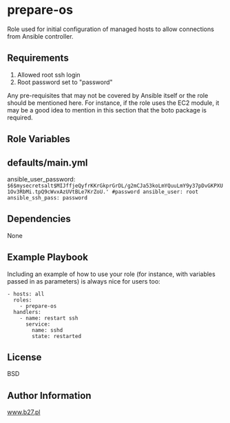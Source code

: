 prepare-os
=========

Role used for initial configuration of managed hosts to allow connections from Ansible controller.

Requirements
------------

1. Allowed root ssh login
2. Root password set to "password"

Any pre-requisites that may not be covered by Ansible itself or the role should be mentioned here. For instance, if the role uses the EC2 module, it may be a good idea to mention in this section that the boto package is required.

Role Variables
--------------


defaults/main.yml
----
ansible_user_password: `$6$mysecretsalt$MIJffjeQyfrKKrGkprGrDL/g2mCJa53koLmYQuuLmY9y37pDvGKPXU1Ov3RbMi.tpQ9cWvxAzUVtBLe7KrZoU.' #password
ansible_user: root
ansible_ssh_pass: password
`

Dependencies
------------

None

Example Playbook
----------------

Including an example of how to use your role (for instance, with variables passed in as parameters) is always nice for users too:


    - hosts: all
      roles:
        - prepare-os
      handlers:
        - name: restart ssh
          service:
            name: sshd
            state: restarted
        

License
-------

BSD

Author Information
------------------

www.b27.pl
